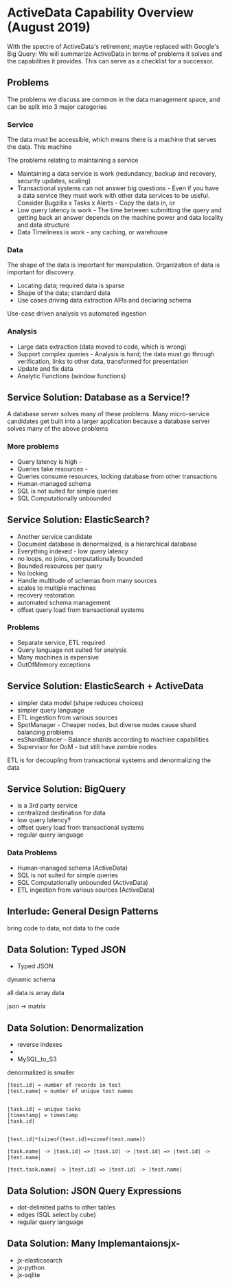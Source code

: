 
# ActiveData Capability Overview (August 2019)

With the spectre of ActiveData's retirement; maybe replaced with Google's Big Query: We will summarize ActiveData in terms of problems it solves and the  capabilities it provides. This can serve as a checklist for a successor.


## Problems

The problems we discuss are common in the data management space, and can be split into 3 major categories 



### Service

The data must be accessible, which means there is a machine that serves the data. This machine 


The problems relating to maintaining a service 

* Maintaining a data service is work (redundancy, backup and recovery, security updates, scaling)
* Transactional systems can not answer big questions - Even if you have a data service they must work with other data services to be useful.  Consider  Bugzilla x Tasks x Alerts  - Copy the data in, or 
* Low query latency is work - The time between submitting the query and getting back an answer depends on the machine power and data locality and data structure
* Data Timeliness is work - any caching, or warehouse 

### Data

The shape of the data is important for manipulation. Organization of data is important for discovery. 

* Locating data; required data is sparse
* Shape of the data; standard data
* Use cases driving data extraction APIs and declaring schema


Use-case driven analysis vs automated ingestion


### Analysis

* Large data extraction (data moved to code, which is wrong)
* Support complex queries - Analysis is hard; the data must go through verification, links to other data, transformed for presentation   
* Update and fix data
* Analytic Functions (window functions)



## Service Solution: Database as a Service!?

A database server solves many of these problems. Many micro-service candidates get built into a larger application because a database server solves many of the above problems

### More problems

* Query latency is high - 
* Queries take resources -  
* Queries consume resources, locking database from other transactions
* Human-managed schema
* SQL is not suited for simple queries
* SQL Computationally unbounded 


## Service Solution: ElasticSearch?

* Another service candidate
* Document database is denormalized, is a hierarchical database
* Everything indexed - low query latency
* no loops, no joins, computationally bounded
* Bounded resources per query
* No locking
* Handle multitude of schemas from many sources
* scales to multiple machines
* recovery restoration
* automated schema management 
* offset query load from transactional systems


### Problems

* Separate service, ETL required
* Query language not suited for analysis
* Many machines is expensive
* OutOfMemory exceptions 


## Service Solution: ElasticSearch + ActiveData

* simpler data model (shape reduces choices)
* simpler query language
* ETL ingestion from various sources
* SpotManager - Cheaper nodes, but diverse nodes cause shard balancing problems 
* esShardBlancer - Balance shards according to machine capabilities
* Supervisor for OoM - but still have zombie nodes 


ETL is for decoupling from transactional systems and denormalizing the data


## Service Solution: BigQuery 

* is a 3rd party service
* centralized destination for data
* low query latency?
* offset query load from transactional systems
* regular query language
 
### Data Problems

* Human-managed schema (ActiveData)
* SQL is not suited for simple queries
* SQL Computationally unbounded (ActiveData) 
* ETL ingestion from various sources (ActiveData)


## Interlude: General Design Patterns


bring code to data, not data to the code



## Data Solution: Typed JSON

* Typed JSON

dynamic schema

all data is array data

json -> matrix


## Data Solution: Denormalization

* reverse indexes
* 
* MySQL_to_S3

denormalized is smaller


    |test.id| = number of records in test
    |test.name| = number of unique test names


    |task.id| = unique tasks
    |timestamp| = timestamp
    |task.id|


    |test.id|*(sizeof(test.id)+sizeof(test.name))

    |task.name| -> |task.id| => |task.id| -> |test.id| => |test.id| -> |test.name|

    |test.task.name| -> |test.id| => |test.id| -> |test.name|


## Data Solution: JSON Query Expressions

* dot-delimited paths to other tables
* edges (SQL select by cube)
* regular query language


## Data Solution: Many Implemantaionsjx-

* jx-elasticsearch
* jx-python
* jx-sqlite

